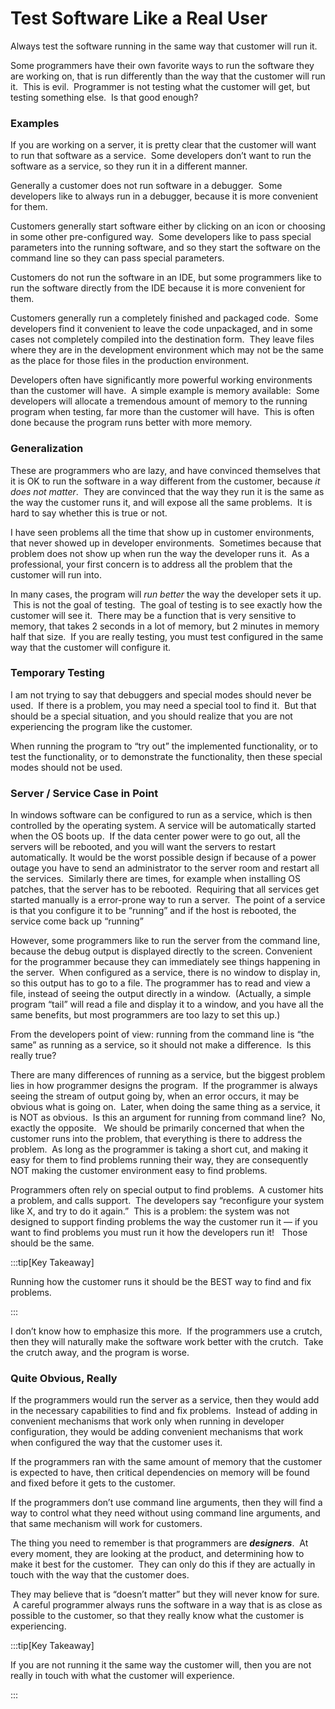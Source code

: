 #  Test Software Like a Real User

Always test the software running in the same way that customer will run it.

Some programmers have their own favorite ways to run the software they are working on, that is run differently than the way that the customer will run it.  This is evil.  Programmer is not testing what the customer will get, but testing something else.  Is that good enough?

### Examples

If you are working on a server, it is pretty clear that the customer will want to run that software as a service.  Some developers don’t want to run the software as a service, so they run it in a different manner.  

Generally a customer does not run software in a debugger.  Some developers like to always run in a debugger, because it is more convenient for them. 

Customers generally start software either by clicking on an icon or choosing in some other pre-configured way.  Some developers like to pass special parameters into the running software, and so they start the software on the command line so they can pass special parameters.  

Customers do not run the software in an IDE, but some programmers like to run the software directly from the IDE because it is more convenient for them.  

Customers generally run a completely finished and packaged code.  Some developers find it convenient to leave the code unpackaged, and in some cases not completely compiled into the destination form.  They leave files where they are in the development environment which may not be the same as the place for those files in the production environment.  

Developers often have significantly more powerful working environments than the customer will have.  A simple example is memory available:  Some developers will allocate a tremendous amount of memory to the running program when testing, far more than the customer will have.  This is often done because the program runs better with more memory.

### Generalization

These are programmers who are lazy, and have convinced themselves that it is OK to run the software in a way different from the customer, because _it does not matter_.  They are convinced that the way they run it is the same as the way the customer runs it, and will expose all the same problems.  It is hard to say whether this is true or not.  

I have seen problems all the time that show up in customer environments, that never showed up in developer environments.  Sometimes because that problem does not show up when run the way the developer runs it.  As a professional, your first concern is to address all the problem that the customer will run into.  

In many cases, the program will _run better_ the way the developer sets it up.  This is not the goal of testing.  The goal of testing is to see exactly how the customer will see it.  There may be a function that is very sensitive to memory, that takes 2 seconds in a lot of memory, but 2 minutes in memory half that size.  If you are really testing, you must test configured in the same way that the customer will configure it.

### Temporary Testing

I am not trying to say that debuggers and special modes should never be used.  If there is a problem, you may need a special tool to find it.  But that should be a special situation, and you should realize that you are not experiencing the program like the customer.  

When running the program to “try out” the implemented functionality, or to test the functionality, or to demonstrate the functionality, then these special modes should not be used.

### Server / Service Case in Point

In windows software can be configured to run as a service, which is then controlled by the operating system. A service will be automatically started when the OS boots up.  If the data center power were to go out, all the servers will be rebooted, and you will want the servers to restart automatically. It would be the worst possible design if because of a power outage you have to send an administrator to the server room and restart all the services.  Similarly there are times, for example when installing OS patches, that the server has to be rebooted.  Requiring that all services get started manually is a error-prone way to run a server.  The point of a service is that you configure it to be “running” and if the host is rebooted, the service come back up “running” 

However, some programmers like to run the server from the command line, because the debug output is displayed directly to the screen. Convenient for the programmer because they can immediately see things happening in the server.  When configured as a service, there is no window to display in, so this output has to go to a file. The programmer has to read and view a file, instead of seeing the output directly in a window.  (Actually, a simple program “tail” will read a file and display it to a window, and you have all the same benefits, but most programmers are too lazy to set this up.)  

From the developers point of view: running from the command line is “the same” as running as a service, so it should not make a difference.  Is this really true?  

There are many differences of running as a service, but the biggest problem lies in how programmer designs the program.  If the programmer is always seeing the stream of output going by, when an error occurs, it may be obvious what is going on.  Later, when doing the same thing as a service, it is NOT as obvious.  Is this an argument for running from command line?  No, exactly the opposite.   We should be primarily concerned that when the customer runs into the problem, that everything is there to address the problem.  As long as the programmer is taking a short cut, and making it easy for them to find problems running their way, they are consequently NOT making the customer environment easy to find problems. 

Programmers often rely on special output to find problems.  A customer hits a problem, and calls support.  The developers say “reconfigure your system like X, and try to do it again.”  This is a problem: the system was not designed to support finding problems the way the customer run it — if you want to find problems you must run it how the developers run it!   Those should be the same.

:::tip[Key Takeaway]

Running how the customer runs it should be the BEST way to find and fix problems.

:::

I don’t know how to emphasize this more.  If the programmers use a crutch, then they will naturally make the software work better with the crutch.  Take the crutch away, and the program is worse.

### Quite Obvious, Really

If the programmers would run the server as a service, then they would add in the necessary capabilities to find and fix problems.  Instead of adding in convenient mechanisms that work only when running in developer configuration, they would be adding convenient mechanisms that work when configured the way that the customer uses it.  

If the programmers ran with the same amount of memory that the customer is expected to have, then critical dependencies on memory will be found and fixed before it gets to the customer. 

If the programmers don’t use command line arguments, then they will find a way to control what they need without using command line arguments, and that same mechanism will work for customers.  

The thing you need to remember is that programmers are **_designers_**.  At every moment, they are looking at the product, and determining how to make it best for the customer.  They can only do this if they are actually in touch with the way that the customer does.  

They may believe that is “doesn’t matter” but they will never know for sure.  A careful programmer always runs the software in a way that is as close as possible to the customer, so that they really know what the customer is experiencing.

:::tip[Key Takeaway]

If you are not running it the same way the customer will, then you are not really in touch with what the customer will experience.

:::
